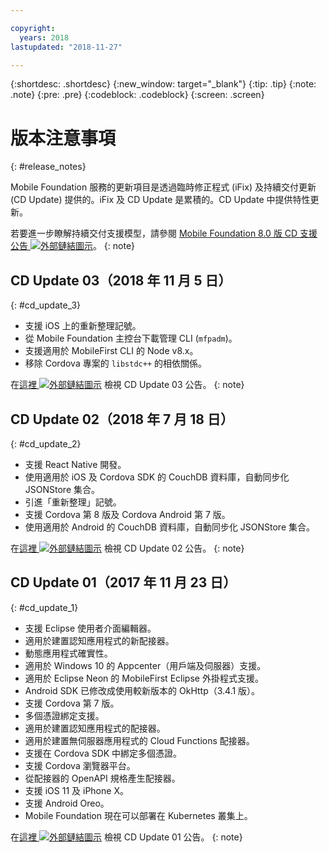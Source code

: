 ```yaml
---

copyright:
  years: 2018
lastupdated: "2018-11-27"

---
```


{:shortdesc: .shortdesc}
{:new_window: target="_blank"}
{:tip: .tip}
{:note: .note}
{:pre: .pre}
{:codeblock: .codeblock}
{:screen: .screen}

# 版本注意事項
{: #release_notes}

Mobile Foundation 服務的更新項目是透過臨時修正程式 (iFix) 及持續交付更新 (CD Update) 提供的。iFix 及 CD Update 是累積的。CD Update 中提供特性更新。

若要進一步瞭解持續交付支援模型，請參閱 [Mobile Foundation 8.0 版 CD 支援公告 ![外部鏈結圖示](../../icons/launch-glyph.svg "外部鏈結圖示")](https://www-01.ibm.com/common/ssi/ShowDoc.wss?docURL=/common/ssi/rep_ca/0/897/ENUS217-390/index.html&request_locale=en)。
{: note}

## CD Update 03（2018 年 11 月 5 日）
{: #cd_update_3}

* 支援 iOS 上的重新整理記號。
* 從 Mobile Foundation 主控台下載管理 CLI (`mfpadm`)。
* 支援適用於 MobileFirst CLI 的 Node v8.x。
* 移除 Cordova 專案的 `libstdc++` 的相依關係。

在[這裡 ![外部鏈結圖示](../../icons/launch-glyph.svg "外部鏈結圖示")](https://mobilefirstplatform.ibmcloud.com/blog/2018/11/15/8-0-cd-update-release/) 檢視 CD Update 03 公告。
{: note}

## CD Update 02（2018 年 7 月 18 日）
{: #cd_update_2}

* 支援 React Native 開發。
* 使用適用於 iOS 及 Cordova SDK 的 CouchDB 資料庫，自動同步化 JSONStore 集合。
* 引進「重新整理」記號。
* 支援 Cordova 第 8 版及 Cordova Android 第 7 版。
* 使用適用於 Android 的 CouchDB 資料庫，自動同步化 JSONStore 集合。

在[這裡 ![外部鏈結圖示](../../icons/launch-glyph.svg "外部鏈結圖示")](https://mobilefirstplatform.ibmcloud.com/blog/2018/07/24/8-0-cd-update-release/) 檢視 CD Update 02 公告。
{: note}

## CD Update 01（2017 年 11 月 23 日）
{: #cd_update_1}

* 支援 Eclipse 使用者介面編輯器。
* 適用於建置認知應用程式的新配接器。
* 動態應用程式確實性。
* 適用於 Windows 10 的 Appcenter（用戶端及伺服器）支援。
* 適用於 Eclipse Neon 的 MobileFirst Eclipse 外掛程式支援。
* Android SDK 已修改成使用較新版本的 OkHttp（3.4.1 版）。
* 支援 Cordova 第 7 版。
* 多個憑證綁定支援。
* 適用於建置認知應用程式的配接器。
* 適用於建置無伺服器應用程式的 Cloud Functions 配接器。
* 支援在 Cordova SDK 中綁定多個憑證。
* 支援 Cordova 瀏覽器平台。
* 從配接器的 OpenAPI 規格產生配接器。
* 支援 iOS 11 及 iPhone X。
* 支援 Android Oreo。
* Mobile Foundation 現在可以部署在 Kubernetes 叢集上。


在[這裡 ![外部鏈結圖示](../../icons/launch-glyph.svg "外部鏈結圖示")](https://mobilefirstplatform.ibmcloud.com/blog/2017/11/27/8-0-cd-update-release/) 檢視 CD Update 01 公告。
{: note}

